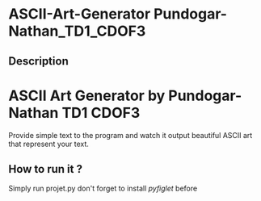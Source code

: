 
# ASCII-Art-Generator Pundogar-Nathan_TD1_CDOF3

## Description


# ASCII Art Generator by Pundogar-Nathan TD1 CDOF3

Provide simple text to the program and watch it output beautiful ASCII art that represent your text.

## How to run it ?

Simply run projet.py don't forget to install *pyfiglet* before
